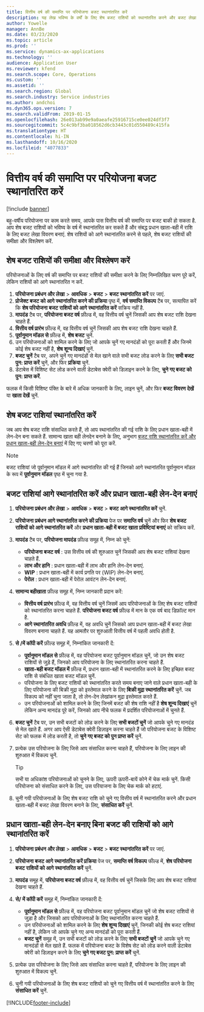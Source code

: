 ```yaml
---
title: वित्तीय वर्ष की समाप्ति पर परियोजना बजट स्थानांतरित करें
description: यह लेख भविष्य के वर्षों के लिए शेष बजट राशियों को स्थानांतरित करने और बजट लेखा विवरण बनाने के बारे में जानकारी देता है.
author: Yowelle
manager: AnnBe
ms.date: 03/23/2020
ms.topic: article
ms.prod: ''
ms.service: dynamics-ax-applications
ms.technology: ''
audience: Application User
ms.reviewer: kfend
ms.search.scope: Core, Operations
ms.custom: ''
ms.assetid: ''
ms.search.region: Global
ms.search.industry: Service industries
ms.author: andchoi
ms.dyn365.ops.version: 7
ms.search.validFrom: 2019-01-15
ms.openlocfilehash: 26e013ab99e9a0aeafe25916715ce0ee024df3f7
ms.sourcegitcommit: 5c4c9bf3ba018562d6cb3443c01d550489c415fa
ms.translationtype: HT
ms.contentlocale: hi-IN
ms.lasthandoff: 10/16/2020
ms.locfileid: "4077833"
---
```

# <a name="transfer-project-budgets-at-fiscal-year-end"></a>वित्तीय वर्ष की समाप्ति पर परियोजना बजट स्थानांतरित करें

[!include [banner](../includes/banner.md)]

बहु-वर्षीय परियोजना पर काम करते समय, आपके पास वित्तीय वर्ष की समाप्ति पर बजट बाकी हो सकता है. आप शेष बजट राशियों को भविष्य के वर्ष में स्थानांतरित कर सकते हैं और संबद्ध प्रधान खाता-बही में राशि के लिए बजट लेखा विवरण बनाएं. शेष राशियों को आगे स्थानांतरित करने से पहले, शेष बजट राशियों की समीक्षा और विश्लेषण करें.

## <a name="review-and-analyze-remaining-budget-amounts"></a>शेष बजट राशियों की समीक्षा और विश्लेषण करें

परियोजनाओं के लिए वर्ष की समाप्ति पर बजट राशियों की समीक्षा करने के लिए निम्नलिखित चरण पूरे करें, लेकिन राशियों को आगे स्थानांतरित न करें.

1. **परियोजना प्रबंधन और लेखा** > **आवधिक** >  **बजट** > **बजट स्थानांतरित करें** पर जाएं. 
2. **प्रोजेक्ट बजट को आगे स्थानांतरित करने की प्रक्रिया** पृष्ठ में, **वर्ष समाप्ति विकल्प** टैब पर, सत्यापित करें कि **शेष परियोजना बजट राशियों को आगे स्थानांतरित करें** सक्रिय नहीं है.
3. **मापदंड** टैब पर, **परियोजना बजट वर्ष** फ़ील्ड में, वह वित्तीय वर्ष चुनें जिसकी आप शेष बजट राशि देखना चाहते हैं. 
4. **वित्तीय वर्ष प्रारंभ** फ़ील्ड में, वह वित्तीय वर्ष चुनें जिसकी आप शेष बजट राशि देखना चाहते हैं. 
5. **पूर्वानुमान मॉडल से** फ़ील्ड में, **शेष बजट** चुनें. 
6. उन परियोजनाओं को शामिल करने के लिए जो आपके चुनें गए मानदंडों को पूरा करती हैं और जिनमे कोई शेष बजट नहीं है, **शेष शून्य दिखाएं** चुनें.  
7. **बजट चुनें** टैब पर, अपने चुनें गए मानदंडों से मेल खाने वाले सभी बजट लोड करने के लिए **सभी बजट पुन: प्राप्‍त करें** चुनें, और फिर **प्रक्रिया** चुनें. 
8. डेटाबेस में विशिष्ट सेट लोड करने वाली डेटाबेस क्वेरी को डिज़ाइन करने के लिए, **चुने गए बजट को पुन: प्राप्‍त करें**.

फलक में किसी विशिष्ट पंक्ति के बारे में अधिक जानकारी के लिए, लाइन चुनें, और फिर **बजट विवरण देखें** या **खाता देखें** चुनें.

## <a name="carry-forward-remaining-budget-amounts"></a>शेष बजट राशियां स्थानांतरित करें 

जब आप शेष बजट राशि संसाधित करते हैं, तो आप स्थानांतरित की गई राशि के लिए प्रधान खाता-बही में लेन-देन बना सकते हैं. सामान्य खाता बही लेनदेन बनाने के लिए, अनुभाग [बजट राशि स्थानांतरित करें और प्रधान खाता-बही लेन-देन बनाएं](#carry-forward) में दिए गए चरणों को पूरा करें. 

> [!NOTE]
> बजट राशियां जो पूर्वानुमान मॉडल में आगे स्थानांतरित की गई हैं जिनको आगे स्थानांतरित पूर्वानुमान मॉडल के रूप में **पूर्वानुमान मॉडल** पृष्ठ में चुना गया है.  

## <a name="carry-forward-budget-amounts-and-create-general-ledger-transactions"></a><a name="carry-forward"></a>बजट राशियां आगे स्थानांतरित करें और प्रधान खाता-बही लेन-देन बनाएं

1.  **परियोजना प्रबंधन और लेखा** > **आवधिक** > **बजट** > **बजट आगे स्थानांतरित करें** चुनें. 
2. **परियोजना प्रबंधन आगे स्थानांतरित करने की प्रक्रिया** पेज पर **समाप्ति वर्ष** चुनें और फिर **शेष बजट राशियों को आगे स्थानांतरित करें** और **प्रधान खाता-बही में बजट खाता प्रविष्टियां बनाएं** को सक्रिय करें. 
3. **मापदंड** टैब पर, **परियोजना मापदंड** फ़ील्ड समूह में, निम्न को चुनें:

   - **परियोजना बजट वर्ष** : उस वित्तीय वर्ष की शुरुआत चुनें जिसकी आप शेष बजट राशियां देखना चाहते हैं. 
   - **लाभ और हानि** : प्रधान खाता-बही में लाभ और हानि लेन-देन बनाएं. 
   -  **WIP** : प्रधान खाता-बही में कार्य प्रगति पर (WIP) लेन-देन बनाएं.
   -  **पेरोल** : प्रधान खाता-बही में पेरोल आवंटन लेन-देन बनाएं. 

5. **सामान्य बहीखाता** फ़ील्ड समूह में, निम्न जानकारी प्रदान करें: 

   - **वित्तीय वर्ष प्रारंभ** फ़ील्ड में, वह वित्तीय वर्ष चुनें जिसमें आप परियोजनाओं के लिए शेष बजट राशियों को स्थानांतरित करना चाहते हैं. **परियोजना बजट वर्ष** फ़ील्ड में मान के एक वर्ष बाद डिफ़ॉल्ट मान है.
   -  **आगे स्थानांतरित अवधि** फ़ील्ड में, वह अवधि चुनें जिसको आप प्रधान खाता-बही में बजट लेखा विवरण बनाना चाहते हैं. यह आमतौर पर शुरुआती वित्तीय वर्ष में पहली अवधि होती है.

6. **से /में कॉपी करें** फ़ील्ड समूह में, निम्नांकित जानकारी दें:

   - **पूर्वानुमान मॉडल से** फ़ील्ड में, वह परियोजना बजट पूर्वानुमान मॉडल चुनें, जो उन शेष बजट राशियों से जुड़े हैं, जिनको आप परियोजना के लिए स्थानांतरित करना चाहते हैं. 
   - **खाता-बही बजट मॉडल में** फ़ील्ड में, प्रधान खाता-बही में स्थानांतरित करने के लिए इच्छित बजट राशि से संबंधित खाता बजट मॉडल चुनें. 
   -  परियोजना के लिए बजट राशियों को स्थानांतरित करते समय बनाए जाने वाले प्रधान खाता-बही के लिए परियोजना की बिक्री मुद्रा को इस्तेमाल करने के लिए **बिक्री मुद्रा स्थानांतरित करें** चुनें. जब विकल्प को नहीं चुना जाता है, तो लेन-देन लेखांकन मुद्रा इस्तेमाल करते हैं. 
   -  उन परियोजनाओं को शामिल करने के लिए जिनमें बजट की शेष राशि नहीं है **शेष शून्य दिखाएं** चुनें लेकिन अन्य मानदंड पूरे करें, जिनको आप नीचे फलक में प्रदर्शित परियोजनाओं में चुनते हैं.

7. **बजट चुनें** टैब पर, उन सभी बजटों को लोड करने के लिए **सभी बजटों चुनें** जो आपके चुने गए मानदंड से मेल खाते हैं. अगर आप ऐसी डेटाबेस क्वेरी डिज़ाइन करना चाहते हैं जो परियोजना बजट के विशिष्ट सेट को फलक में लोड करती है, तो **चुने गए बजट को पुन प्राप्त करें** चुनें.
8. प्रत्येक उस परियोजना के लिए जिसे आप संसाधित करना चाहते हैं, परियोजना के लिए लाइन की शुरुआत में विकल्प चुनें.

    > [!TIP]
    > सभी या अधिकांश परियोजनाओं को चुनने के लिए, ऊपरी ऊपरी-बायें कोने में चेक मार्क चुनें. किसी परियोजना को संसाधित करने के लिए, उस परियाजना के लिए चेक मार्क को हटाएं.

9. चुनी गयी परियोजनाओं के लिए शेष बजट राशि को चुने गए वित्तीय वर्ष में स्थानांतरित करने और प्रधान खाता-बही में बजट लेखा विवरण बनाने के लिए, **संसाधित करें** चुनें.

## <a name="carry-forward-budget-amounts-without-creating-general-ledger-transactions"></a>प्रधान खाता-बही लेन-देन बनाए बिना बजट की राशियों को आगे स्थानांतरित करें

1. **परियोजना प्रबंधन और लेखा** > **आवधिक** >  **बजट** > **बजट स्थानांतरित करें** पर जाएं.
2. **परियोजना बजट आगे स्थानांतरित करें प्रक्रिया** पेज पर, **समाप्ति वर्ष विकल्प** फील्ड में, **शेष परियोजना बजट राशियों को आगे स्थानांतरित करें** चुनें.
3. **मापदंड** समूह में, **परियोजना बजट वर्ष** फ़ील्ड में, वह वित्तीय वर्ष चुनें जिसके लिए आप शेष बजट राशियां देखना चाहते हैं.
4. **से/ में कॉपी करें** समूह में, निम्नांकित जानकारी दें:

   - **पूर्वानुमान मॉडल से** फ़ील्ड में, वह परियोजना बजट पूर्वानुमान मॉडल चुनें जो शेष बजट राशियों से जुड़ा है और जिसको आप परियोजनाओं के लिए स्थानांतरित करना चाहते हैं. 
   - उन परियोजनाओं को शामिल करने के लिए **शेष शून्य दिखाएं** चुनें, जिनकी कोई शेष बजट राशियां नहीं है, लेकिन जो आपके चुने गए अन्य मानदंडों को पूरा करती हैं.
   - **बजट चुनें** समूह में, उन सभी बजटों को लोड करने के लिए **सभी बजटों चुनें** जो आपके चुने गए मानदंडों से मेल खाते हैं. फलक में परियोजना बजट के विशेष सेट को लोड करने वाली डेटाबेस क्वेरी को डिज़ाइन करने के लिए **चुने गए बजट पुन: प्राप्त करें** चुनें.

5. प्रत्येक उस परियोजना के लिए जिसे आप संसाधित करना चाहते हैं, परियोजना के लिए लाइन की शुरुआत में विकल्प चुनें. 
6. चुनी गयी परियोजनाओं के लिए शेष बजट राशियों को चुने गए वित्तीय वर्ष में स्थानांतरित करने के लिए **संसाधित करें** चुनें.



[!INCLUDE[footer-include](../includes/footer-banner.md)]